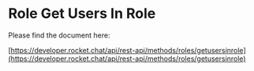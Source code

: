 # Role Get Users In Role

Please find the document here: 

[https://developer.rocket.chat/api/rest-api/methods/roles/getusersinrole](https://developer.rocket.chat/api/rest-api/methods/roles/getusersinrole)

